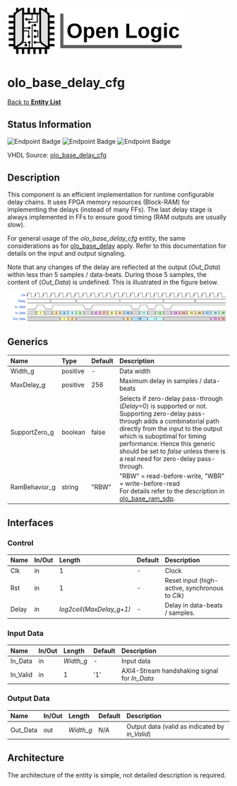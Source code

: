 <img src="../Logo.png" alt="Logo" width="400">

# olo_base_delay_cfg

[Back to **Entity List**](../EntityList.md)

## Status Information

![Endpoint Badge](https://img.shields.io/endpoint?url=https://storage.googleapis.com/open-logic-badges/coverage/olo_base_delay_cfg.json?cacheSeconds=0) ![Endpoint Badge](https://img.shields.io/endpoint?url=https://storage.googleapis.com/open-logic-badges/branches/olo_base_delay_cfg.json?cacheSeconds=0) ![Endpoint Badge](https://img.shields.io/endpoint?url=https://storage.googleapis.com/open-logic-badges/issues/olo_base_delay_cfg.json?cacheSeconds=0)

VHDL Source: [olo_base_delay_cfg](../../src/base/vhdl/olo_base_delay_cfg.vhd)

## Description

This component is an efficient implementation for runtime configurable delay chains. It uses FPGA memory resources (Block-RAM) for implementing the delays (instead of many FFs). The last delay stage is always implemented in FFs to ensure good timing (RAM outputs are usually slow).

For general usage of the *olo_base_delay_cfg* entity, the same considerations as for [olo_base_delay](./olo_base_delay.md) apply. Refer to this documentation for details on the input and output signaling.

Note that any changes of the delay are reflected at the output (*Out_Data*) within less than 5 samples / data-beats. During those 5 samples, the content of (*Out_Data*) is undefined. This is illustrated in the figure below.

![DelayChange](./misc/olo_base_delay_cfg.svg)



## Generics

| Name          | Type     | Default | Description                                                  |
| :------------ | :------- | ------- | :----------------------------------------------------------- |
| Width_g       | positive | -       | Data width                                                   |
| MaxDelay_g    | positive | 256     | Maximum delay in samples / data-beats                        |
| SupportZero_g | boolean  | false   | Selects if zero-delay pass-through (*Delay*=0) is supported or not.<br />Supporting zero-delay pass-through adds a combinatorial path directly from the input to the output which is suboptimal for timing performance. Hence this generic should be set to *false* unless there is a real need for zero-delay pass-through. |
| RamBehavior_g | string   | "RBW"   | "RBW" = read-before-write, "WBR" = write-before-read<br/>For details refer to the description in [olo_base_ram_sdp](./olo_base_ram_sdp.md). |

## Interfaces

### Control

| Name  | In/Out | Length                   | Default | Description                                     |
| :---- | :----- | :----------------------- | ------- | :---------------------------------------------- |
| Clk   | in     | 1                        | -       | Clock                                           |
| Rst   | in     | 1                        | -       | Reset input (high-active, synchronous to *Clk*) |
| Delay | in     | *log2ceil(MaxDelay_g+1)* | -       | Delay in data-beats / samples.                  |

### Input Data

| Name     | In/Out | Length    | Default | Description                                  |
| :------- | :----- | :-------- | ------- | :------------------------------------------- |
| In_Data  | in     | *Width_g* | -       | Input data                                   |
| In_Valid | in     | 1         | '1'     | AXI4-Stream handshaking signal for *In_Data* |

### Output Data

| Name     | In/Out | Length    | Default | Description                                    |
| :------- | :----- | :-------- | ------- | :--------------------------------------------- |
| Out_Data | out    | *Width_g* | N/A     | Output data (valid as indicated by *in_Valid*) |

## Architecture

The architecture of the entity is simple, not detailed description is required.
